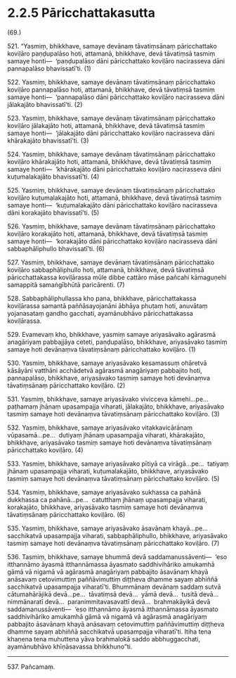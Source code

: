 # 2.2.5 Pāricchattakasutta

(69.)

521\. “Yasmiṃ, bhikkhave, samaye devānaṃ tāvatiṃsānaṃ pāricchattako koviḷāro paṇḍupalāso hoti, attamanā, bhikkhave, devā tāvatiṃsā tasmiṃ samaye honti—  ‘paṇḍupalāso dāni pāricchattako koviḷāro nacirasseva dāni pannapalāso bhavissatī’ti. (1)

522\. Yasmiṃ, bhikkhave, samaye devānaṃ tāvatiṃsānaṃ pāricchattako koviḷāro pannapalāso hoti, attamanā, bhikkhave, devā tāvatiṃsā tasmiṃ samaye honti—  ‘pannapalāso dāni pāricchattako koviḷāro nacirasseva dāni jālakajāto bhavissatī’ti. (2)

523\. Yasmiṃ, bhikkhave, samaye devānaṃ tāvatiṃsānaṃ pāricchattako koviḷāro jālakajāto hoti, attamanā, bhikkhave, devā tāvatiṃsā tasmiṃ samaye honti—  ‘jālakajāto dāni pāricchattako koviḷāro nacirasseva dāni khārakajāto bhavissatī’ti. (3)

524\. Yasmiṃ, bhikkhave, samaye devānaṃ tāvatiṃsānaṃ pāricchattako koviḷāro khārakajāto hoti, attamanā, bhikkhave, devā tāvatiṃsā tasmiṃ samaye honti—  ‘khārakajāto dāni pāricchattako koviḷāro nacirasseva dāni kuṭumalakajāto bhavissatī’ti. (4)

525\. Yasmiṃ, bhikkhave, samaye devānaṃ tāvatiṃsānaṃ pāricchattako koviḷāro kuṭumalakajāto hoti, attamanā, bhikkhave, devā tāvatiṃsā tasmiṃ samaye honti—  ‘kuṭumalakajāto dāni pāricchattako koviḷāro nacirasseva dāni korakajāto bhavissatī’ti. (5)

526\. Yasmiṃ, bhikkhave, samaye devānaṃ tāvatiṃsānaṃ pāricchattako koviḷāro korakajāto hoti, attamanā, bhikkhave, devā tāvatiṃsā tasmiṃ samaye honti—  ‘korakajāto dāni pāricchattako koviḷāro nacirasseva dāni sabbaphāliphullo bhavissatī’ti. (6)

527\. Yasmiṃ, bhikkhave, samaye devānaṃ tāvatiṃsānaṃ pāricchattako koviḷāro sabbaphāliphullo hoti, attamanā, bhikkhave, devā tāvatiṃsā pāricchattakassa koviḷārassa mūle dibbe cattāro māse pañcahi kāmaguṇehi samappitā samaṅgībhūtā paricārenti. (7)

528\. Sabbaphāliphullassa kho pana, bhikkhave, pāricchattakassa koviḷārassa samantā paññāsayojanāni ābhāya phuṭaṃ hoti, anuvātaṃ yojanasataṃ gandho gacchati, ayamānubhāvo pāricchattakassa koviḷārassa.

529\. Evamevaṃ kho, bhikkhave, yasmiṃ samaye ariyasāvako agārasmā anagāriyaṃ pabbajjāya ceteti, paṇḍupalāso, bhikkhave, ariyasāvako tasmiṃ samaye hoti devānaṃva tāvatiṃsānaṃ pāricchattako koviḷāro. (1)

530\. Yasmiṃ, bhikkhave, samaye ariyasāvako kesamassuṃ ohāretvā kāsāyāni vatthāni acchādetvā agārasmā anagāriyaṃ pabbajito hoti, pannapalāso, bhikkhave, ariyasāvako tasmiṃ samaye hoti devānaṃva tāvatiṃsānaṃ pāricchattako koviḷāro. (2)

531\. Yasmiṃ, bhikkhave, samaye ariyasāvako vivicceva kāmehi…pe…  paṭhamaṃ jhānaṃ upasampajja viharati, jālakajāto, bhikkhave, ariyasāvako tasmiṃ samaye hoti devānaṃva tāvatiṃsānaṃ pāricchattako koviḷāro. (3)

532\. Yasmiṃ, bhikkhave, samaye ariyasāvako vitakkavicārānaṃ vūpasamā…pe…  dutiyaṃ jhānaṃ upasampajja viharati, khārakajāto, bhikkhave, ariyasāvako tasmiṃ samaye hoti devānaṃva tāvatiṃsānaṃ pāricchattako koviḷāro. (4)

533\. Yasmiṃ, bhikkhave, samaye ariyasāvako pītiyā ca virāgā…pe…  tatiyaṃ jhānaṃ upasampajja viharati, kuṭumalakajāto, bhikkhave, ariyasāvako tasmiṃ samaye hoti devānaṃva tāvatiṃsānaṃ pāricchattako koviḷāro. (5)

534\. Yasmiṃ, bhikkhave, samaye ariyasāvako sukhassa ca pahānā dukkhassa ca pahānā…pe…  catutthaṃ jhānaṃ upasampajja viharati, korakajāto, bhikkhave, ariyasāvako tasmiṃ samaye hoti devānaṃva tāvatiṃsānaṃ pāricchattako koviḷāro. (6)

535\. Yasmiṃ, bhikkhave, samaye ariyasāvako āsavānaṃ khayā…pe…  sacchikatvā upasampajja viharati, sabbaphāliphullo, bhikkhave, ariyasāvako tasmiṃ samaye hoti devānaṃva tāvatiṃsānaṃ pāricchattako koviḷāro. (7)

536\. Tasmiṃ, bhikkhave, samaye bhummā devā saddamanussāventi—  ‘eso itthannāmo āyasmā itthannāmassa āyasmato saddhivihāriko amukamhā gāmā vā nigamā vā agārasmā anagāriyaṃ pabbajito āsavānaṃ khayā anāsavaṃ cetovimuttiṃ paññāvimuttiṃ diṭṭheva dhamme sayaṃ abhiññā sacchikatvā upasampajja viharatī’ti. Bhummānaṃ devānaṃ saddaṃ sutvā cātumahārājikā devā…pe…  tāvatiṃsā devā…  yāmā devā…  tusitā devā…  nimmānaratī devā…  paranimmitavasavattī devā…  brahmakāyikā devā saddamanussāventi—  ‘eso itthannāmo āyasmā itthannāmassa āyasmato saddhivihāriko amukamhā gāmā vā nigamā vā agārasmā anagāriyaṃ pabbajito āsavānaṃ khayā anāsavaṃ cetovimuttiṃ paññāvimuttiṃ diṭṭheva dhamme sayaṃ abhiññā sacchikatvā upasampajja viharatī’ti. Itiha tena khaṇena tena muhuttena yāva brahmalokā saddo abbhuggacchati, ayamānubhāvo khīṇāsavassa bhikkhuno”ti.

---

537\. Pañcamaṃ.
